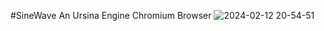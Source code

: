 #SineWave
An Ursina Engine Chromium Browser
![2024-02-12 20-54-51](https://github.com/Raphi-2Code/SineWave/assets/70066593/b7b7db60-1521-49fc-ae1a-a4f223ad8239)
